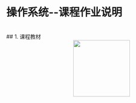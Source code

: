 # 操作系统--课程作业说明
<br>
## 1. 课程教材
<div align=center><img width="150" height="150" src="C:\Users\HP\Desktop\Snipaste_2019-03-03_13-14-37.png"/></div>